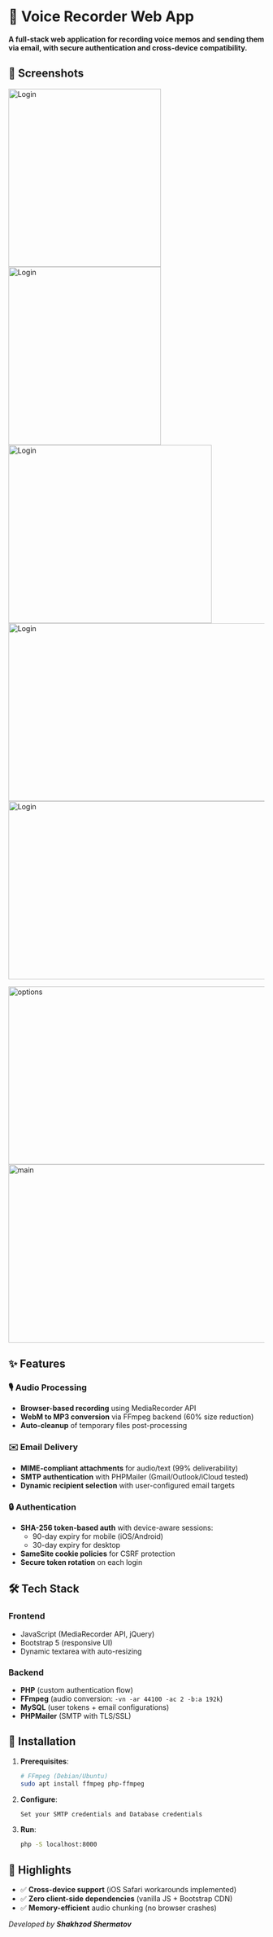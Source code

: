 # 🎤 Voice Recorder Web App

**A full-stack web application for recording voice memos and sending them via email, with secure authentication and cross-device compatibility.**

## 📸 Screenshots
<p align="left">
  <img src="https://github.com/user-attachments/assets/f6f7b33c-4e55-4990-be65-81e045e8fd36" width="300" height="350" alt="Login" />
  <img src="https://github.com/user-attachments/assets/2a49cd75-aac1-447f-8c12-c2c7ec536a24" width="300" height="350" alt="Login" />
  <img src="https://github.com/user-attachments/assets/91dc08fb-5617-48e6-907a-e1970246729f" width="400" height="350" alt="Login" />
  <img src="https://github.com/user-attachments/assets/c4faecf0-cb4b-4e41-90de-1e6a679289c2" width="600" height="350" alt="Login" />
  <img src="https://github.com/user-attachments/assets/911aef0b-ffab-47a9-8edf-250e0095c860" width="600" height="350" alt="Login" />
</p>

  <img src="https://github.com/user-attachments/assets/425f1a74-6441-4a67-a084-eb7c5edc4afb" width="600" height="350" alt="options" />
  <img src="https://github.com/user-attachments/assets/87e5d1ec-b4fe-48b4-8aa5-77f0d38cc458" width="600" height="350" alt="main" />

## ✨ Features

### 🎙️ Audio Processing
- **Browser-based recording** using MediaRecorder API
- **WebM to MP3 conversion** via FFmpeg backend (60% size reduction)
- **Auto-cleanup** of temporary files post-processing

### ✉️ Email Delivery
- **MIME-compliant attachments** for audio/text (99% deliverability)
- **SMTP authentication** with PHPMailer (Gmail/Outlook/iCloud tested)
- **Dynamic recipient selection** with user-configured email targets

### 🔒 Authentication
- **SHA-256 token-based auth** with device-aware sessions:
  - 90-day expiry for mobile (iOS/Android)
  - 30-day expiry for desktop
- **SameSite cookie policies** for CSRF protection
- **Secure token rotation** on each login

## 🛠️ Tech Stack

### Frontend
- JavaScript (MediaRecorder API, jQuery)
- Bootstrap 5 (responsive UI)
- Dynamic textarea with auto-resizing

### Backend
- **PHP** (custom authentication flow)
- **FFmpeg** (audio conversion: `-vn -ar 44100 -ac 2 -b:a 192k`)
- **MySQL** (user tokens + email configurations)
- **PHPMailer** (SMTP with TLS/SSL)

## 🚀 Installation

1. **Prerequisites**:
   ```bash
   # FFmpeg (Debian/Ubuntu)
   sudo apt install ffmpeg php-ffmpeg

2. **Configure**:
   ```bash
   Set your SMTP credentials and Database credentials

3. **Run**:
   ```bash
   php -S localhost:8000

## 🌟 Highlights

  - ✅ **Cross-device support** (iOS Safari workarounds implemented)
  - ✅ **Zero client-side dependencies** (vanilla JS + Bootstrap CDN)
  - ✅ **Memory-efficient** audio chunking (no browser crashes)

_Developed by **Shakhzod Shermatov**_
